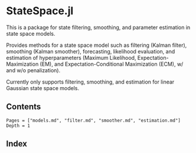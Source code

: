 # StateSpace.jl

This is a package for state filtering, smoothing, and parameter estimation in state space models.

Provides methods for a state space model such as filtering (Kalman filter), smoothing (Kalman smoother), forecasting, likelihood evaluation, and estimation of hyperparameters (Maximum Likelihood, Expectation-Maximization (EM), and Expectation-Conditional Maximization (ECM), w/ and w/o penalization).

Currently only supports filtering, smoothing, and estimation for linear Gaussian state space models.

## Contents

```@contents
Pages = ["models.md", "filter.md", "smoother.md", "estimation.md"]
Depth = 1
```

## Index

```@index
```
